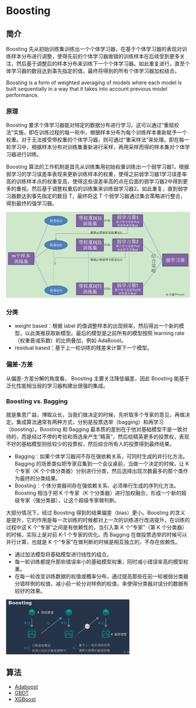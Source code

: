 # Boosting

## 简介

Boosting 先从初始训练集训练出一个个体学习器，在基于个体学习器的表现对训练样本分布进行调整，使得先前的个体学习器做错的训练样本在后续受到更多关注，然后基于调整后的样本分布来训练下一个个体学习器。如此重复进行，直至个体学习器的数目达到事先指定的值，最终将得到的所有个体学习器加权结合。

Boosting is a form of weighted averaging of models where each model is built sequentially in a way that it takes into account previous model performance. 

### 原理

Boosting 要求个体学习器能对特定的数据分布进行学习，这可以通过“重赋权法”实施，即在训练过程的每一轮中，根据样本分布为每个训练样本重新赋予一个权重。对于无法接受带权重的个体学习器，则可通过“重采样法”来处理。即在每一轮学习中，根据样本分布对训练集重新进行采样，再用采样而得的样本集对个体学习器进行训练。

Boosting 算法的工作机制是首先从训练集用初始权重训练出一个弱学习器1，根据弱学习的学习误差率表现来更新训练样本的权重，使得之前弱学习器1学习误差率高的训练样本点的权重变高，使得这些误差率高的点在后面的弱学习器2中得到更多的重视。然后基于调整权重后的训练集来训练弱学习器2。如此重复，直到弱学习器数达到事先指定的数目 T，最终将这 T 个弱学习器通过集合策略进行整合，得到最终的强学习器。

<img src="figures/image-20210516215532485.png" alt="image-20210516215532485" style="zoom:50%;" />

### 分类

- weight based：根据 label 的值调整样本的出现频率，然后得出一个新的模型，以此类推获取新模型。最后的模型是之前所有的模型按照 learning rate（权重衰减系数）的比例叠加，例如 AdaBoost。
- residual based：基于上一轮训练的残差来计算下一个模型。

### 偏差-方差

从偏差-方差分解的角度看， Boosting 主要关注降低偏差，因此 Boosting 能基于泛化性能相当弱的学习器构建出很强的集成。

### Boosting vs. Bagging

就是集思广益，博取众长，当我们做决定的时候，先听取多个专家的意见，再做决定。集成算法通常有两种方式，分别是投票选举（bagging）和再学习（boosting）。Boosting 和 Bagging 最本质的差别在于他对基础模型不是一致对待的，而是经过不停的考验和筛选来产生“精英”，然后给精英更多的投票权，表现不好的基础模型则给较少的投票权，然后综合所有人的投票得到最终结果。

- Bagging：如果个体学习器间不存在强依赖关系，可同时生成的并行化方法。Bagging 的场景类似把专家召集到一个会议桌前，当做一个决定的时候，让 K 个专家（K 个个体分类器）分别进行分类，然后选择出现次数最多的那个类作为最终的分类结果。
- Boosting：个体分类器间存在强依赖关系、必须串行生成的序列化方法。Boosting 相当于把 K 个专家（K 个分类器）进行加权融合，形成一个新的超级专家（强分类器），让这个超级专家做判断。

大部分情况下，经过 Boosting 得到的结果偏差（bias）更小。Boosting  的含义是提升，它的作用是每一次训练的时候都对上一次的训练进行改进提升，在训练的过程中这 K 个“专家”之间是有依赖性的，当引入第 K 个“专家”（第 K 个分类器）的时候，实际上是对前 K-1 个专家的优化。而 Bagging 在做投票选举的时候可以并行计算，也就是 K 个“专家”在做判断的时候是相互独立的，不存在依赖性。

- 通过加法模型将基础模型进行线性的组合。
- 每一轮训练都提升那些错误率小的基础模型权重，同时减小错误率高的模型权重。
- 在每一轮改变训练数据的权值或概率分布，通过提高那些在前一轮被弱分类器分错样例的权值，减小前一轮分对样例的权值，来使得分类器对误分的数据有较好的效果。

<img src="../figures/image-20200321125658497.png" alt="image-20200321125658497" style="zoom:33%;" />

## 算法

- [Adaboost](10_adaboost/README.md)
- [GBDT](30_gbdt/README.md)
- [XGBoost](32_xgboost/README.md) 
